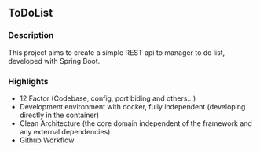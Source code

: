 ## ToDoList

### Description
This project aims to create a simple REST api to manager to do list, developed with Spring Boot.

### Highlights
- 12 Factor (Codebase, config, port biding and others...)
- Development environment with docker, fully independent (developing directly in the container)
- Clean Architecture (the core domain independent of the framework and any external dependencies)
- Github Workflow
